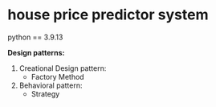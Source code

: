 # house price predictor system
python == 3.9.13

**Design patterns:**
1. Creational Design pattern:
    - Factory Method
2. Behavioral pattern:
    - Strategy